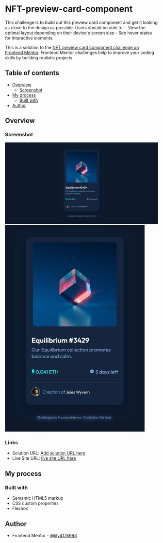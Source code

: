 # NFT-preview-card-component
This challenge is to build out this preview card component and get it looking as close to the design as possible. Users should be able to: - View the optimal layout depending on their device's screen size - See hover states for interactive elements.

This is a solution to the [NFT preview card component challenge on Frontend Mentor](https://www.frontendmentor.io/challenges/nft-preview-card-component-SbdUL_w0U). Frontend Mentor challenges help to improve your coding skills by building realistic projects. 

## Table of contents

- [Overview](#overview)
  - [Screenshot](#screenshot)
- [My process](#my-process)
  - [Built with](#built-with)
- [Author](#author)




## Overview

### Screenshot

![desktop-preview](https://github.com/lily4178993/NFT-preview-card-component/blob/main/design/desktop-preview.jpeg)
![mobile-preview](https://github.com/lily4178993/NFT-preview-card-component/blob/main/design/mobile-preview.jpeg)


### Links

- Solution URL: [Add solution URL here](https://your-solution-url.com)
- Live Site URL: [live site URL here](https://lily4178993.github.io/NFT-preview-card-component/)




## My process

### Built with

- Semantic HTML5 markup
- CSS custom properties
- Flexbox




## Author

- Frontend Mentor - [@lily4178993](https://www.frontendmentor.io/profile/lily4178993)
